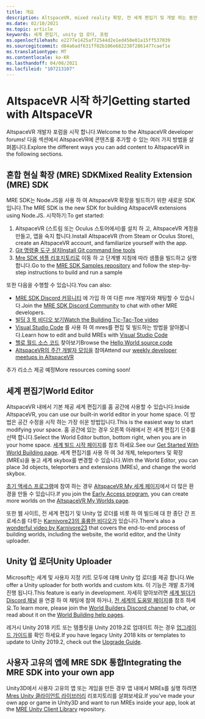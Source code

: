 ```yaml
---
title: 개요
description: AltspaceVR, mixed reality 확장, 전 세계 편집기 및 개발 하는 동안 도움을 받는 방법에 대해 알아봅니다.
ms.date: 02/10/2021
ms.topic: article
keywords: 세계 편집기, unity 업 로더, 포럼
ms.openlocfilehash: e2277e1425af72544d2e1ed450e01a15ff537039
ms.sourcegitcommit: d84a6adf631ff02b106e682238f2861477caef1e
ms.translationtype: MT
ms.contentlocale: ko-KR
ms.lasthandoff: 04/08/2021
ms.locfileid: "107213107"
---
```

# <a name="getting-started-with-altspacevr"></a><span data-ttu-id="8786f-104">AltspaceVR 시작 하기</span><span class="sxs-lookup"><span data-stu-id="8786f-104">Getting started with AltspaceVR</span></span>

<span data-ttu-id="8786f-105">AltspaceVR 개발자 포럼을 시작 합니다.</span><span class="sxs-lookup"><span data-stu-id="8786f-105">Welcome to the AltspaceVR developer forums!</span></span> <span data-ttu-id="8786f-106">다음 섹션에서 AltspaceVR에 콘텐츠를 추가할 수 있는 여러 가지 방법을 살펴봅니다.</span><span class="sxs-lookup"><span data-stu-id="8786f-106">Explore the different ways you can add content to AltspaceVR in the following sections.</span></span>

## <a name="mixed-reality-extension-mre-sdk"></a><span data-ttu-id="8786f-107">혼합 현실 확장 (MRE) SDK</span><span class="sxs-lookup"><span data-stu-id="8786f-107">Mixed Reality Extension (MRE) SDK</span></span>

<span data-ttu-id="8786f-108">MRE SDK는 Node.JS을 사용 하 여 AltspaceVR 확장을 빌드하기 위한 새로운 SDK입니다.</span><span class="sxs-lookup"><span data-stu-id="8786f-108">The MRE SDK is the new SDK for building AltspaceVR extensions using Node.JS.</span></span> <span data-ttu-id="8786f-109">시작하기:</span><span class="sxs-lookup"><span data-stu-id="8786f-109">To get started:</span></span>

1. <span data-ttu-id="8786f-110">AltspaceVR (스트림 또는 Oculus 스토어에서)를 설치 하 고, AltspaceVR 계정을 만들고, 앱을 숙지 합니다.</span><span class="sxs-lookup"><span data-stu-id="8786f-110">Install AltspaceVR (from Steam or Oculus Store), create an AltspaceVR account, and familiarize yourself with the app.</span></span>
2. [<span data-ttu-id="8786f-111">Git 명령줄 도구 설치</span><span class="sxs-lookup"><span data-stu-id="8786f-111">Install Git command line tools</span></span>](https://git-scm.com/book/en/v2/Getting-Started-Installing-Git)
3. <span data-ttu-id="8786f-112">[Mre SDK 샘플 리포지토리로](https://github.com/Microsoft/mixed-reality-extension-sdk-samples) 이동 하 고 단계별 지침에 따라 샘플을 빌드하고 실행 합니다.</span><span class="sxs-lookup"><span data-stu-id="8786f-112">Go to the [MRE SDK Samples repository](https://github.com/Microsoft/mixed-reality-extension-sdk-samples) and follow the step-by-step instructions to build and run a sample</span></span>

<span data-ttu-id="8786f-113">또한 다음을 수행할 수 있습니다.</span><span class="sxs-lookup"><span data-stu-id="8786f-113">You can also:</span></span>

* <span data-ttu-id="8786f-114">[MRE SDK Discord 커뮤니티](https://discord.com/invite/xyBcQec) 에 가입 하 여 다른 mre 개발자와 채팅할 수 있습니다.</span><span class="sxs-lookup"><span data-stu-id="8786f-114">Join the [MRE SDK Discord Community](https://discord.com/invite/xyBcQec) to chat with other MRE developers.</span></span>
* [<span data-ttu-id="8786f-115">빌딩 3 목 비디오 보기</span><span class="sxs-lookup"><span data-stu-id="8786f-115">Watch the Building Tic-Tac-Toe video</span></span>](https://www.youtube.com/watch?v=DQHrdK9JSXI&ab_channel=AltspaceVR)
* <span data-ttu-id="8786f-116">[Visual Studio Code](https://github.com/Microsoft/mixed-reality-extension-sdk#using-visual-studio-code) 를 사용 하 여 mres를 편집 및 빌드하는 방법을 알아봅니다.</span><span class="sxs-lookup"><span data-stu-id="8786f-116">Learn how to edit and build MREs with [Visual Studio Code](https://github.com/Microsoft/mixed-reality-extension-sdk#using-visual-studio-code)</span></span>
* <span data-ttu-id="8786f-117">[헬로 월드 소스 코드](https://github.com/Microsoft/mixed-reality-extension-sdk-samples/tree/master/samples/hello-world) 찾아보기</span><span class="sxs-lookup"><span data-stu-id="8786f-117">Browse the [Hello World source code](https://github.com/Microsoft/mixed-reality-extension-sdk-samples/tree/master/samples/hello-world)</span></span>
* <span data-ttu-id="8786f-118">[AltspaceVR의 주간 개발자 모임을](https://account.altvr.com/channels/sdk) 참여</span><span class="sxs-lookup"><span data-stu-id="8786f-118">Attend our [weekly developer meetups in AltspaceVR](https://account.altvr.com/channels/sdk)</span></span>

<span data-ttu-id="8786f-119">추가 리소스 제공 예정</span><span class="sxs-lookup"><span data-stu-id="8786f-119">More resources coming soon!</span></span>

## <a name="world-editor"></a><span data-ttu-id="8786f-120">세계 편집기</span><span class="sxs-lookup"><span data-stu-id="8786f-120">World Editor</span></span>

<span data-ttu-id="8786f-121">AltspaceVR 내에서 기본 제공 세계 편집기를 홈 공간에 사용할 수 있습니다.</span><span class="sxs-lookup"><span data-stu-id="8786f-121">Inside AltspaceVR, you can use our built-in world editor in your home space.</span></span> <span data-ttu-id="8786f-122">이 방법은 공간 수정을 시작 하는 가장 쉬운 방법입니다.</span><span class="sxs-lookup"><span data-stu-id="8786f-122">This is the easiest way to start modifying your space.</span></span> <span data-ttu-id="8786f-123">홈 공간에 있는 경우 오른쪽 아래에서 전 세계 편집기 단추를 선택 합니다.</span><span class="sxs-lookup"><span data-stu-id="8786f-123">Select the World Editor button, bottom right, when you are in your home space.</span></span> <span data-ttu-id="8786f-124">[세계 빌드 시작 페이지](../world-building/world-building-getting-started.md)를 참조 하세요.</span><span class="sxs-lookup"><span data-stu-id="8786f-124">See our [Get Started With World Building page](../world-building/world-building-getting-started.md).</span></span> <span data-ttu-id="8786f-125">세계 편집기를 사용 하 여 3d 개체, teleporters 및 확장 (MREs)을 놓고 세계 skybox를 변경할 수 있습니다.</span><span class="sxs-lookup"><span data-stu-id="8786f-125">With the World Editor, you can place 3d objects, teleporters and extensions (MREs), and change the world skybox.</span></span>

<span data-ttu-id="8786f-126">[초기 액세스 프로그램](../world-building/early-access.md)에 참여 하는 경우 [AltspaceVR My 세계 페이지](https://account.altvr.com/users/sign_in)에서 더 많은 환경을 만들 수 있습니다.</span><span class="sxs-lookup"><span data-stu-id="8786f-126">If you join the [Early Access program](../world-building/early-access.md), you can create more worlds on the [AltspaceVR My Worlds page](https://account.altvr.com/users/sign_in).</span></span>

<span data-ttu-id="8786f-127">또한 웹 사이트, 전 세계 편집기 및 Unity 업 로더를 비롯 하 여 빌드에 대 한 종단 간 프로세스를 다루는 [Karnivore23의 훌륭한 비디오가](https://www.youtube.com/watch?v=G8xgR3cDMjk&ab_channel=MarkGill) 있습니다.</span><span class="sxs-lookup"><span data-stu-id="8786f-127">There's also a [wonderful video by Karnivore23](https://www.youtube.com/watch?v=G8xgR3cDMjk&ab_channel=MarkGill) that covers the end-to-end process of building worlds, including the website, the world editor, and the Unity uploader.</span></span>

## <a name="unity-uploader"></a><span data-ttu-id="8786f-128">Unity 업 로더</span><span class="sxs-lookup"><span data-stu-id="8786f-128">Unity Uploader</span></span>

<span data-ttu-id="8786f-129">Microsoft는 세계 및 사용자 지정 키트 모두에 대해 Unity 업 로더를 제공 합니다.</span><span class="sxs-lookup"><span data-stu-id="8786f-129">We offer a Unity uploader for both worlds and custom kits.</span></span> <span data-ttu-id="8786f-130">이 기능은 개발 초기에 진행 됩니다.</span><span class="sxs-lookup"><span data-stu-id="8786f-130">This feature is early in development.</span></span> <span data-ttu-id="8786f-131">자세히 알아보려면 [세계 빌더가 Discord 채널](https://discord.com/invite/Kp59Frb) 을 연결 하 여 채팅에 참여 하거나, [전 세계의 도움말 페이지](../world-building/getting-help.md)를 참조 하세요.</span><span class="sxs-lookup"><span data-stu-id="8786f-131">To learn more, please join the [World Builders Discord channel](https://discord.com/invite/Kp59Frb) to chat, or read about it on the [World Building help pages](../world-building/getting-help.md).</span></span>

<span data-ttu-id="8786f-132">레거시 Unity 2018 키트 또는 템플릿을 Unity 2019.2로 업데이트 하는 경우 [업그레이드 가이드](https://developer.altvr.com/upgrade-2019-2/)를 확인 하세요.</span><span class="sxs-lookup"><span data-stu-id="8786f-132">If you have legacy Unity 2018 kits or templates to update to Unity 2019.2, check out the [Upgrade Guide](https://developer.altvr.com/upgrade-2019-2/).</span></span>

## <a name="integrating-the-mre-sdk-into-your-own-app"></a><span data-ttu-id="8786f-133">사용자 고유의 앱에 MRE SDK 통합</span><span class="sxs-lookup"><span data-stu-id="8786f-133">Integrating the MRE SDK into your own app</span></span>

<span data-ttu-id="8786f-134">Unity3D에서 사용자 고유의 앱 또는 게임을 만든 경우 앱 내에서 MREs를 실행 하려면 [Mres Unity 클라이언트 라이브러리](https://github.com/Microsoft/mixed-reality-extension-unity) 리포지토리를 살펴보세요.</span><span class="sxs-lookup"><span data-stu-id="8786f-134">If you've made your own app or game in Unity3D and want to run MREs inside your app, look at the [MRE Unity Client Library](https://github.com/Microsoft/mixed-reality-extension-unity) repository.</span></span>
